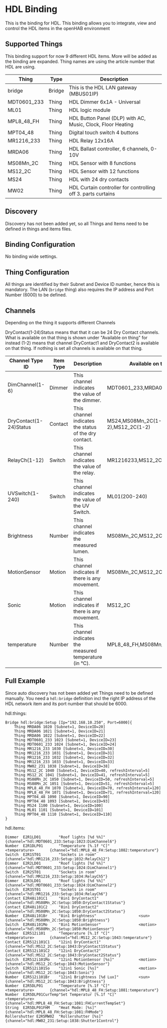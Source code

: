 # HDL Binding

This is the binding for HDL.
This binding allows you to integrate, view and control the HDL  items in the openHAB environment

## Supported Things

This binding support for now 9 different HDL items.
More will be added as the binding are expanded.
Thing names are using the article number that HDL are using.

| Thing         | Type      | Description                                                   |
|---------------|-----------|---------------------------------------------------------------|
| bridge        | Bridge    | This is the HDL LAN gateway (MBUS01IP)                    |
| MDT0601_233   | Thing     | HDL Dimmer 6x1A - Universal                                   |
| ML01          | Thing     | HDL logic module                                              |
| MPL8_48_FH    | Thing     | HDL Button Panel (DLP) with AC, Music, Clock, Floor Heating   |
| MPT04_48      | Thing     | Digital touch switch 4 buttons                                |
| MR1216_233    | Thing     | HDL Relay 12x16A                                              |
| MRDA06        | Thing     | HDL Ballast controller, 6 channels, 0-10V                     |
| MS08Mn_2C     | Thing     | HDL Sensor with 8 functions                                   |
| MS12_2C       | Thing     | HDL Sensor with 12 functions                                  |
| MS24          | Thing     | HDL with 24 dry contacts                                      |
| MW02          | Thing     | HDL Curtain controller for controlling off 3. parts curtains  |

## Discovery

Discovery has not been added yet, so all Things and Items need to be defined in things and items files.

## Binding Configuration

No binding wide settings.

## Thing Configuration

All things are identified by their Subnet and Device ID number, hence this is mandatory. 
The LAN (`bridge` thing) also requires the IP address and Port Number (6000) to be defined. 


## Channels

Depending on the thing it supports different Channels

DryContact(1-24)Status  means that that it can be 24 Dry Contact channels. What is available on that thing is shown under "Available on thing" for instead (1-2) means that channel DryContact1 and DryContact2 is available on that thing. If nothing is set all channels is available on that thing.

| Channel Type ID       | Item Type | Description                                               | Available on thing                |
|-----------------------|-----------|-----------------------------------------------------------|-----------------------------------|
| DimChannel(1-6)       | Dimmer    | This channel indicates the value of the dimmer.           |MDT0601_233,MRDA06                 |
| DryContact(1-24)Status| Contact   | This channel indicates the status of the dry contact.     |MS24,MS08Mn_2C(1-2),MS12_2C(1-2)   |
| RelayCh(1-12)         | Switch    | This channel indicates the value of the relay.            |MR1216233,MS12_2C(1-2)             |
| UVSwitch(1-240)       | Switch    | This channel indicates the value of the UV Switch.        |ML01(200-240)                      |
| Brightness            | Number    | This channel indicates the measured lumen.                |MS08Mn_2C,MS12_2C                  |
| MotionSensor          | Motion    | This channel indicates if there is any movement.          |MS08Mn_2C,MS12_2C                  |
| Sonic                 | Motion    | This channel indicates if there is any movement.          |MS12_2C                            |
| temperature           | Number    | This channel indicates the measured temperature (in °C).  |MPL8_48_FH,MS08Mn_2C,MS12_2C       |

## Full Example

Since auto discovery has not been added yet Things need to be defined manually. You need a `hdl:bridge` definition incl the right IP address of the HDL network item and its port number that should be 6000. 

hdl.things:

```
Bridge hdl:bridge:Setup [Ip="192.168.10.250", Port=6000]{
    Thing MRDA06 1020 [Subnet=1, DeviceID=20]
    Thing MRDA06 1021 [Subnet=1, DeviceID=21]
    Thing MRDA06 1022 [Subnet=1, DeviceID=22]
    Thing MDT0601_233 1023 [Subnet=1, DeviceID=23]
    Thing MDT0601_233 1024 [Subnet=1, DeviceID=24]
    Thing MR1216_233 1030 [Subnet=1, DeviceID=30]
    Thing MR1216_233 1031 [Subnet=1, DeviceID=31]
    Thing MR1216_233 1032 [Subnet=1, DeviceID=32]
    Thing MR1216_233 1033 [Subnet=1, DeviceID=33]
	Thing MW02_231 1038 [Subnet=1, DeviceID=38]
	Thing MS12_2C 1040 [Subnet=1, DeviceID=40, refreshInterval=5]
	Thing MS12_2C 1041 [Subnet=1, DeviceID=41, refreshInterval=5]
	Thing MS08Mn_2C 1050 [Subnet=1, DeviceID=50, refreshInterval=5]
	Thing MS08Mn_2C 1051 [Subnet=1, DeviceID=51, refreshInterval=5]
	Thing MPL8_48_FH 1070 [Subnet=1, DeviceID=70, refreshInterval=120]
	Thing MPL8_48_FH 1071 [Subnet=1, DeviceID=71, refreshInterval=120]
	Thing MPT04_48 1090 [Subnet=1, DeviceID=90]
	Thing MPT04_48 1093 [Subnet=1, DeviceID=93]
	Thing MS24 1100 [Subnet=1, DeviceID=100]
	Thing ML01 1101 [Subnet=1, DeviceID=101]
	Thing MPT04_48 1110 [Subnet=1, DeviceID=110]
}
```

hdl.items:

```
Dimmer  E2R1LD01        "Roof lights [%d %%]"                          			{channel="hdl:MDT0601_233:Setup:1023:DimChannel6"}
Number  E2R1DLP01       "Temperature [%.1f °C]"             <temperature>   	{channel="hdl:MPL8_48_FH:Setup:1082:temperature"}
Switch  E2R1ST01        "Sockets in room"                                       {channel="hdl:MR1216_233:Setup:1032:RelayCh12"}
Dimmer  E2R2LD01        "Roof lights [%d %%]"                                   {channel="hdl:MDT0601_233:Setup:1024:DimChannel1"}
Switch  E2R2ST01        "Sockets in room"                                       {channel="hdl:MR1216_233:Setup:1034:RelayCh5"}
Dimmer  E2R3LD01        "Roof lights [%d %%]"                                   {channel="hdl:MDT0601_233:Setup:1024:DimChannel2"}
Switch  E2R3ST01        "Sockets in room"                                       {channel="hdl:MR1216_233:Setup:1034:RelayCh6"}
Contact	E2R48i101C1		"8in1 DryContact1"										{channel="hdl:MS08Mn_2C:Setup:1050:DryContact1Status"}
Contact	E2R48i101C2		"8in1 DryContact2"										{channel="hdl:MS08Mn_2C:Setup:1050:DryContact2Status"}
Number	E2R48i101Br		"8in1 Brightness"					<sun>				{channel="hdl:MS08Mn_2C:Setup:1050:Brightness"}
Switch	E2R48i101Mo		"8in1 MotionSensor"					<motion>			{channel="hdl:MS08Mn_2C:Setup:1050:MotionSensor"}
Number	E2R512i101		"Temperature [%.1f °C]" 			<temperature>		{channel="hdl:MS12_2C:Setup:1043:temperature"}
Contact	E2R512i101C1	"12in1 DryContact1"										{channel="hdl:MS12_2C:Setup:1043:DryContact1Status"}
Contact	E2R512i101C2	"12in1 DryContact2"										{channel="hdl:MS12_2C:Setup:1043:DryContact2Status"}
Switch	E2R512i101Mo	"12in1 MotionSensor [%s]"			<motion>			{channel="hdl:MS12_2C:Setup:1043:MotionSensor"}
Switch	E2R512i101So	"12in1 Sonic [%s]"					<motion>			{channel="hdl:MS12_2C:Setup:1043:Sonic"}
Number	E2R512i101Br	"12in1 Brightness [%d Lux]"			<sun>				{channel="hdl:MS12_2C:Setup:1043:Brightness"}
Number	E2R5DLP01		"Temperature [%.1f °C]" 			<temperature>		{channel="hdl:MPL8_48_FH:Setup:1081:temperature"}
Number	E2R5DLP01CurTemp"Set Temperatur [%.1f °C]" 			<temperature>		{channel="hdl:MPL8_48_FH:Setup:1081:FHCurrentTempSet"}
String	E2R5DLP01FHM	"Heat Mode: [%s]" 										{channel="hdl:MPL8_48_FH:Setup:1081:FHMode"}
Rollershutter E2R5MW02	"Rollershutter [%s]"									{channel="hdl:MW02_231:Setup:1038:Shutter1Control"}
```

